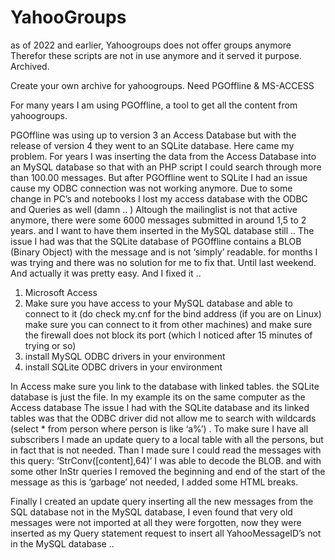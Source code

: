 # YahooGroups

as of 2022 and earlier, Yahoogroups does not offer groups anymore
Therefor these scripts are not in use anymore and it served it purpose.
Archived.

Create your own archive for yahoogroups. Need PGOffline &amp; MS-ACCESS 

For many years I am using PGOffline, a tool to get all the content from yahoogroups.

PGOffline was using up to version 3 an Access Database but with the release of version  4 they went to an SQLite database.  Here came my problem.
For years I was inserting the data from the Access Database into an MySQL database so that with an PHP script I could search through more than 100.00 messages.
But after PGOffline went to SQLite I had an issue cause my ODBC connection was not working anymore. Due to some change in PC’s and notebooks I lost my access database with the ODBC and Queries as well (damn .. )
Altough the mailinglist is not that active anymore, there were some 6000 messages submitted in around 1,5 to 2 years. and I want to have them inserted in the MySQL database still ..
The issue I had was that the SQLite database of PGOffline contains a BLOB (Binary Object)  with the message and is not ‘simply’ readable.
for months I was trying and there was no solution for me to fix that. Until last weekend. And actually it was pretty easy. And I fixed it ..

1. Microsoft Access
2. Make sure you have access to your MySQL database and able to connect to it (do check my.cnf for the bind address (if you are on Linux) make sure you can connect to it from other machines) and make sure the firewall does not block its port (which I noticed after 15 minutes of trying or so)
3. install MySQL ODBC drivers in your environment
4. install SQLite ODBC drivers in your environment

In Access make sure you link to the database with linked tables.
the SQLite database is just the file. In my example its on the same computer as the Access database
The issue I had with the SQLite database and its linked tables was that the ODBC driver did not allow me to search with wildcards (select * from person  where person is like ‘a%’) . To make sure I have all subscribers I made an update query to a local table with all the persons, but in fact that is not needed.
Than I made sure I could read the messages
with this query: ‘StrConv([content],64)’ I was able to decode the BLOB.  and with some other InStr queries I removed the beginning and end of the start of the message as this is ‘garbage’ not needed, I added some HTML breaks.

Finally I created an update query inserting all the new messages from the SQL database not in the MySQL database, I even found that very old messages were not imported at all they were forgotten, now they were inserted as my Query statement request to insert all YahooMessageID’s not in the MySQL database ..
